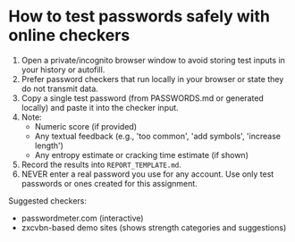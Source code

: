 # How to test passwords safely with online checkers

1. Open a private/incognito browser window to avoid storing test inputs in your history or autofill.
2. Prefer password checkers that run locally in your browser or state they do not transmit data.
3. Copy a single test password (from PASSWORDS.md or generated locally) and paste it into the checker input.
4. Note:
   - Numeric score (if provided)
   - Any textual feedback (e.g., 'too common', 'add symbols', 'increase length')
   - Any entropy estimate or cracking time estimate (if shown)
5. Record the results into `REPORT_TEMPLATE.md`.
6. NEVER enter a real password you use for any account. Use only test passwords or ones created for this assignment.

Suggested checkers:
- passwordmeter.com (interactive)
- zxcvbn-based demo sites (shows strength categories and suggestions)
